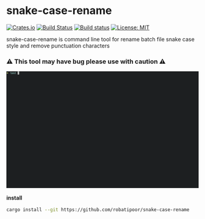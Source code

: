 # snake-case-rename
[![Crates.io](https://img.shields.io/crates/v/snake-case-rename.svg?style=plastic)](http://crates.io/crates/snake-case-rename)
[![Build Status](https://travis-ci.org/robatipoor/snake-case-rename.svg?branch=master)](https://travis-ci.org/robatipoor/snake-case-rename)
[![Build status](https://ci.appveyor.com/api/projects/status/4hf4orsxs8qbpcl6?svg=true)](https://ci.appveyor.com/project/robatipoor/snake-case-rename)
[![License: MIT](https://img.shields.io/badge/license-MIT-blue.svg)](LICENSE)

snake-case-rename is command line tool for rename batch file snake case style and remove punctuation characters
### ⚠️ This tool may have bug please use with caution ⚠️ 

![alt-text](sample.gif)

**install**

```sh
cargo install --git https://github.com/robatipoor/snake-case-rename
```